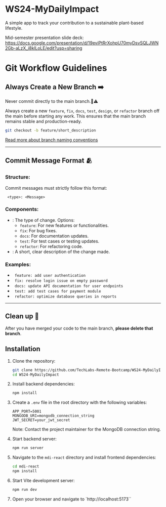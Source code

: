 # WS24-MyDailyImpact

A simple app to track your contribution to a sustainable plant-based lifestyle.

Mid-semester presentation slide deck: https://docs.google.com/presentation/d/19eviPtRrXohpU70myDsvSQLJWN2Gb-aLzX_i8klLoLE/edit?usp=sharing

# Git Workflow Guidelines

## Always Create a New Branch ➡️

Never commit directly to the main branch.🚨⚠️

Always create a new `feature`, `fix`, `docs`, `test`, `design`, or `refactor` branch off the main before starting any work. This ensures that the main branch remains stable and production-ready.

```bash
git checkout -b feature/short_description
```

[Read more about branch naming conventions](https://medium.com/@abhay.pixolo/naming-conventions-for-git-branches-a-cheatsheet-8549feca2534)

---

## Commit Message Format 🫂

### Structure:

Commit messages must strictly follow this format:

```
 <type>: <Message>
```

### Components:

- **<type>**: The type of change. Options:
  - `feature`: For new features or functionalities.
  - `fix`: For bug fixes.
  - `docs`: For documentation updates.
  - `test`: For test cases or testing updates.
  - `refactor`: For refactoring code.
- **<Message>**: A short, clear description of the change made.

### Examples:

- ` feature: add user authentication`
- ` fix: resolve login issue on empty password`
- ` docs: update API documentation for user endpoints`
- ` test: add test cases for payment module`
- ` refactor: optimize database queries in reports`

---

## Clean up 🧹

After you have merged your code to the main branch, **please delete that branch**.

## Installation

1. Clone the repository:
   ```bash
   git clone https://github.com/TechLabs-Remote-Bootcamp/WS24-MyDailyImpact
   cd WS24-MyDailyImpact
   ```

2. Install backend dependencies:
   ```bash
   npm install
   ```

3. Create a `.env` file in the root directory with the following variables:
   ```
   APP_PORT=5001
   MONGODB_URI=mongodb_connection_string
   JWT_SECRET=your_jwt_secret
   ```
   Note: Contact the project maintainer for the MongoDB connection string.

4. Start backend server:
   ```bash
   npm run server
   ```

5. Navigate to the `mdi-react` directory and install frontend dependencies:
    ```bash
    cd mdi-react
    npm install
    ````

6. Start Vite development server:
   ```bash
   npm run dev
   ```

7. Open your browser and navigate to `http://localhost:5173``
